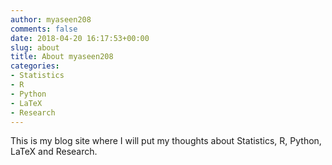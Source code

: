 ```yaml
---
author: myaseen208
comments: false
date: 2018-04-20 16:17:53+00:00
slug: about
title: About myaseen208
categories:
- Statistics
- R
- Python
- LaTeX
- Research
---
```


This is my blog site where I will put my thoughts about Statistics, R, Python, LaTeX and Research.